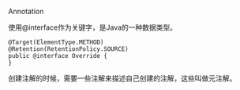 Annotation



使用@interface作为关键字，是Java的一种数据类型。

```
@Target(ElementType.METHOD)
@Retention(RetentionPolicy.SOURCE)
public @interface Override {
}
```



创建注解的时候，需要一些注解来描述自己创建的注解，这些叫做元注解。

